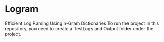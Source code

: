 # Logram
Efficient Log Parsing Using n-Gram Dictionaries
To run the project in this repository, you need to create a TestLogs and Output folder under the project.
